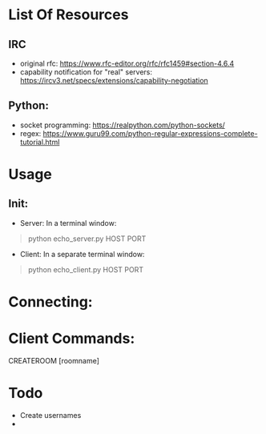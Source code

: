 # List Of Resources

## IRC
- original rfc: https://www.rfc-editor.org/rfc/rfc1459#section-4.6.4
- capability notification for "real" servers: https://ircv3.net/specs/extensions/capability-negotiation


## Python:
- socket programming: https://realpython.com/python-sockets/
- regex: https://www.guru99.com/python-regular-expressions-complete-tutorial.html

# Usage

## Init: 
- Server: In a terminal window:
> python echo_server.py HOST PORT

- Client: In a separate terminal window:
> python echo_client.py HOST PORT

# Connecting:

# Client Commands:
CREATEROOM [roomname]


# Todo
- Create usernames
- 
